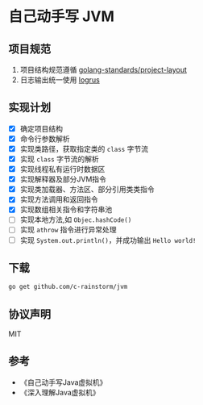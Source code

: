 # 自己动手写 JVM

## 项目规范

1. 项目结构规范遵循 [golang-standards/project-layout](https://github.com/golang-standards/project-layout)
2. 日志输出统一使用 [logrus](https://github.com/sirupsen/logrus)

## 实现计划

- [x] 确定项目结构
- [x] 命令行参数解析
- [x] 实现类路径，获取指定类的 `class` 字节流
- [x] 实现 `class` 字节流的解析
- [x] 实现线程私有运行时数据区
- [x] 实现解释器及部分JVM指令
- [x] 实现类加载器、方法区、部分引用类类指令
- [x] 实现方法调用和返回指令
- [x] 实现数组相关指令和字符串池
- [ ] 实现本地方法,如 `Objec.hashCode()`
- [ ] 实现 `athrow` 指令进行异常处理
- [ ] 实现 `System.out.println()`，并成功输出 `Hello world!`

## 下载

```bash
go get github.com/c-rainstorm/jvm
```

## 协议声明

MIT

## 参考

- 《自己动手写Java虚拟机》
- 《深入理解Java虚拟机》
